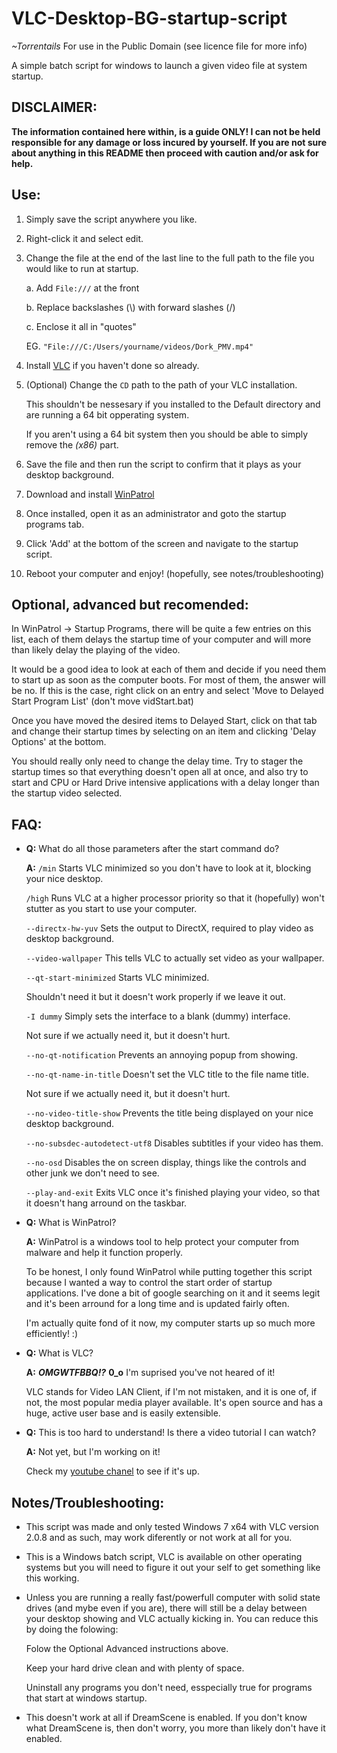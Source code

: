 VLC-Desktop-BG-startup-script
=============================
*~Torrentails* 
For use in the Public Domain (see licence file for more info)

A simple batch script for windows to launch a given video file at system startup.

DISCLAIMER:
-----------------------------
**The information contained here within, is a guide ONLY! I can not be held responsible for any damage or loss incured by yourself. If you are not sure about anything in this README then proceed with caution and/or ask for help.**

Use:
-----------------------------
1. Simply save the script anywhere you like. 
2. Right-click it and select edit. 
3. Change the file at the end of the last line to the full path to the file you would like to run at startup. 
    
    a. Add `File:///` at the front 
    
    b. Replace backslashes (\\) with forward slashes (/) 
    
    c. Enclose it all in "quotes" 
    
    EG. `"File:///C:/Users/yourname/videos/Dork_PMV.mp4"` 
4. Install [VLC](http://www.videolan.org/vlc/download-windows.html) if you haven't done so already. 
5. (Optional) Change the `CD` path to the path of your VLC installation. 
    
    This shouldn't be nessesary if you installed to the Default directory and are running a 64 bit opperating system. 
    
    If you aren't using a 64 bit system then you should be able to simply remove the *(x86)* part. 
6. Save the file and then run the script to confirm that it plays as your desktop background. 
7. Download and install [WinPatrol](http://www.winpatrol.com/) 
8. Once installed, open it as an administrator and goto the startup programs tab. 
9. Click 'Add' at the bottom of the screen and navigate to the startup script. 
10. Reboot your computer and enjoy! (hopefully, see notes/troubleshooting) 

Optional, advanced but recomended:
-----------------------------
In WinPatrol -> Startup Programs, there will be quite a few entries on this list, each of them delays the startup time of your computer and will more than likely delay the playing of the video.

It would be a good idea to look at each of them and decide if you need them to start up as soon as the computer boots. For most of them, the answer will be no. If this is the case, right click on an entry and select 'Move to Delayed Start Program List' (don't move vidStart.bat)

Once you have moved the desired items to Delayed Start, click on that tab and change their startup times by selecting on an item and clicking 'Delay Options' at the bottom.

You should really only need to change the delay time. Try to stager the startup times so that everything doesn't open all at once, and also try to start and CPU or Hard Drive intensive applications with a delay longer than the startup video selected.

FAQ:
-----------------------------
+ **Q:** What do all those parameters after the start command do? 
    
    **A:** `/min`
    Starts VLC minimized so you don't have to look at it, blocking your nice desktop.
    
    `/high`
    Runs VLC at a higher processor priority so that it (hopefully) won't stutter as you start to use your computer.
    
    `--directx-hw-yuv`
    Sets the output to DirectX, required to play video as desktop background.
    
    `--video-wallpaper`
    This tells VLC to actually set video as your wallpaper.

    `--qt-start-minimized`
    Starts VLC minimized. 
    
    Shouldn't need it but it doesn't work properly if we leave it out.

    `-I dummy`
    Simply sets the interface to a blank (dummy) interface. 
    
    Not sure if we actually need it, but it doesn't hurt.

    `--no-qt-notification`
    Prevents an annoying popup from showing.

    `--no-qt-name-in-title`
    Doesn't set the VLC title to the file name title. 
    
    Not sure if we actually need it, but it doesn't hurt.

    `--no-video-title-show`
    Prevents the title being displayed on your nice desktop background.

    `--no-subsdec-autodetect-utf8`
    Disables subtitles if your video has them.

    `--no-osd`
    Disables the on screen display, things like the controls and other junk we don't need to see.

    `--play-and-exit`
    Exits VLC once it's finished playing your video, so that it doesn't hang arround on the taskbar.
    
+ **Q:** What is WinPatrol? 
    
    **A:** WinPatrol is a windows tool to help protect your computer from malware and help it function properly. 
    
    To be honest, I only found WinPatrol while putting together this script because I wanted a way to control the start order of startup applications. I've done a bit of google searching on it and it seems legit and it's been arround for a long time and is updated fairly often.
    
    I'm actually quite fond of it now, my computer starts up so much more efficiently! :)

+ **Q:** What is VLC? 
    
    **A:** ***OMGWTFBBQ!?*** **0_o** I'm suprised you've not heared of it! 
    
    VLC stands for Video LAN Client, if I'm not mistaken, and it is one of, if not, the most popular media player available. It's open source and has a huge, active user base and is easily extensible.

+ **Q:** This is too hard to understand! Is there a video tutorial I can watch? 
    
    **A:** Not yet, but I'm working on it! 
    
    Check my [youtube chanel](http://www.youtube.com/user/torrentails) to see if it's up.

Notes/Troubleshooting:
-----------------------------
+ This script was made and only tested Windows 7 x64 with VLC version 2.0.8 and as such, may work diferently or not work at all for you.

+ This is a Windows batch script, VLC is available on other operating systems but you will need to figure it out your self to get something like this working.

+ Unless you are running a really fast/powerfull computer with solid state drives (and mybe even if you are), there will still be a delay between your desktop showing and VLC actually kicking in. You can reduce this by doing the folowing: 

    Folow the Optional Advanced instructions above. 
    
    Keep your hard drive clean and with plenty of space. 
    
    Uninstall any programs you don't need, esspecially true for programs that start at windows startup.
    
+ This doesn't work at all if DreamScene is enabled. If you don't know what DreamScene is, then don't worry, you more than likely don't have it enabled.